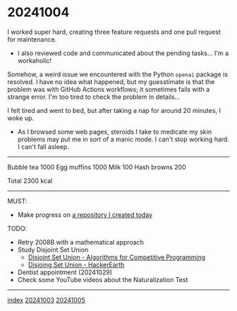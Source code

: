 <head><meta name="viewport" content="width=device-width, initial-scale=1.0, user-scalable=yes" /><meta charset="UTF-8"></head>

# 20241004

I worked super hard, creating three feature requests and one pull request for maintenance.

- I also reviewed code and communicated about the pending tasks... I\'m a workaholic!

Somehow, a weird issue we encountered with the Python `openai` package is resolved. I have no idea what happened, but my guesstimate is that the problem was with GitHub Actions workflows; it sometimes fails with a strange error. I\'m too tired to check the problem in details...

I felt tired and went to bed, but after taking a nap for around 20 minutes, I woke up.

- As I browsed some web pages, steroids I take to medicate my skin problems may put me in sort of a manic mode. I can\'t stop working hard. I can\'t fall asleep.

---

Bubble tea 1000
Egg muffins 1000
Milk 100
Hash browns 200

Total 2300 kcal

---

MUST:

- Make progress on [a repository I created today](https://github.com/huyfififi/flashcard)

TODO:

- Retry 2008B with a mathematical approach
- Study Disjoint Set Union
	- [Disjoint Set Union - Algorithms for Competitive Programming](https://cp-algorithms.com/data_structures/disjoint_set_union.html)
	- [Disjoing Set Union - HackerEarth](https://www.hackerearth.com/practice/notes/abhinav92003/disjoint-set-union/)
- Dentist appointment (20241029)
- Check some YouTube videos about the Naturalization Test

---

[index](../../index.html)
[20241003](20241003.html)
[20241005](20241005.html)
